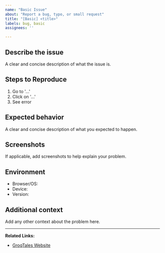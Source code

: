 ```yaml
---
name: "Basic Issue"
about: "Report a bug, typo, or small request"
title: "[Basic] <title>"
labels: bug, basic
assignees: ''

---
```


## Describe the issue

A clear and concise description of what the issue is.

## Steps to Reproduce

1. Go to '...'
2. Click on '...'
3. See error

## Expected behavior

A clear and concise description of what you expected to happen.

## Screenshots

If applicable, add screenshots to help explain your problem.

## Environment

- Browser/OS:
- Device:
- Version:

## Additional context

Add any other context about the problem here.

---

**Related Links:**  
- [GroqTales Website](https://www.groqtales.xyz/)
